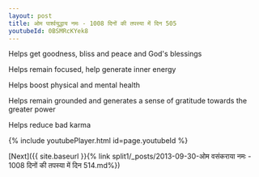 ```yaml
---
layout: post
title: ओम पार्श्वयुद्धाय नमः - 1008 दिनों की तपस्या में दिन 505
youtubeId: 0BSMRcKYek8
---
```

 
 
Helps get goodness, bliss and peace and God's blessings
 
Helps remain focused, help generate inner energy 
 
Helps boost physical and mental health 
 
Helps remain grounded and generates a sense of gratitude towards the greater power 
 
Helps reduce bad karma
 
 
 
 


{% include youtubePlayer.html id=page.youtubeId %}
 
[Next]({{ site.baseurl }}{% link  split1/_posts/2013-09-30-ओम वसंकराया नमः - 1008 दिनों की तपस्या में दिन 514.md%})
 
